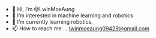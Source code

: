 - 👋 Hi, I’m @LwinMoeAung
- 👀 I’m interested in machine learning and robotics
- 🌱 I’m currently learning robotics.
- 📫 How to reach me ... lwinmoeaung09429@gmail.com

<!---
LwinMoeAung/LwinMoeAung is a ✨ special ✨ repository because its `README.md` (this file) appears on your GitHub profile.
You can click the Preview link to take a look at your changes.
--->
